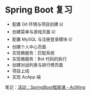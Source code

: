 # Spring Boot 复习

- 配置 Git 环境与项目创建 ☑️
- 创建菜单与游戏页面 ☑️
- 配置 MySQL 与注册登录模块 ☑️
- 创建个人中心页面
- 实现微服务：匹配系统
- 实现微服务：Bot 代码的执行
- 创建对战列表与排行榜页面
- 项目上线
- 实现 AcApp 端

笔记：[活动：SpringBoot框架课 - AcWing](https://www.acwing.com/activity/content/activity_person/content/395883/1/)
